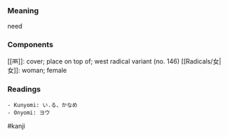 ### Meaning

need

### Components

[[襾]]: cover; place on top of; west radical variant (no. 146) [[Radicals/女|女]]: woman; female

### Readings

```
- Kunyomi: い.る、かなめ
- Onyomi: ヨウ
```

#kanji